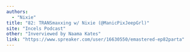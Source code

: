```yaml
---
authors:
  - "Nixie"
title: "82: TRANSmaxxing w/ Nixie (@ManicPixJeepGrl)"
site: "Incels Podcast"
other: "Inverviewed by Naama Kates"
link: "https://www.spreaker.com/user/16630550/emastered-ep82parta"
---
```

